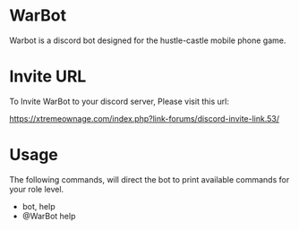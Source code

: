 # WarBot
Warbot is a discord bot designed for the hustle-castle mobile phone game.

# Invite URL
To Invite WarBot to your discord server, Please visit this url:

https://xtremeownage.com/index.php?link-forums/discord-invite-link.53/

# Usage

The following commands, will direct the bot to print available commands for your role level.
* bot, help
* @WarBot help
